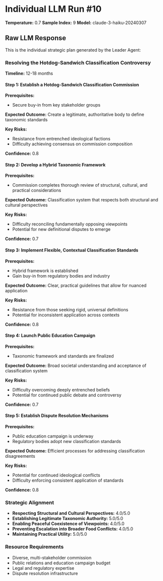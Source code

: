 # Individual LLM Run #10

**Temperature:** 0.7
**Sample Index:** 9
**Model:** claude-3-haiku-20240307

## Raw LLM Response

This is the individual strategic plan generated by the Leader Agent:

### Resolving the Hotdog-Sandwich Classification Controversy

**Timeline:** 12-18 months

#### Step 1: Establish a Hotdog-Sandwich Classification Commission

**Prerequisites:**
- Secure buy-in from key stakeholder groups

**Expected Outcome:** Create a legitimate, authoritative body to define taxonomic standards

**Key Risks:**
- Resistance from entrenched ideological factions
- Difficulty achieving consensus on commission composition

**Confidence:** 0.8

#### Step 2: Develop a Hybrid Taxonomic Framework

**Prerequisites:**
- Commission completes thorough review of structural, cultural, and practical considerations

**Expected Outcome:** Classification system that respects both structural and cultural perspectives

**Key Risks:**
- Difficulty reconciling fundamentally opposing viewpoints
- Potential for new definitional disputes to emerge

**Confidence:** 0.7

#### Step 3: Implement Flexible, Contextual Classification Standards

**Prerequisites:**
- Hybrid framework is established
- Gain buy-in from regulatory bodies and industry

**Expected Outcome:** Clear, practical guidelines that allow for nuanced application

**Key Risks:**
- Resistance from those seeking rigid, universal definitions
- Potential for inconsistent application across contexts

**Confidence:** 0.8

#### Step 4: Launch Public Education Campaign

**Prerequisites:**
- Taxonomic framework and standards are finalized

**Expected Outcome:** Broad societal understanding and acceptance of classification system

**Key Risks:**
- Difficulty overcoming deeply entrenched beliefs
- Potential for continued public debate and controversy

**Confidence:** 0.7

#### Step 5: Establish Dispute Resolution Mechanisms

**Prerequisites:**
- Public education campaign is underway
- Regulatory bodies adopt new classification standards

**Expected Outcome:** Efficient processes for addressing classification disagreements

**Key Risks:**
- Potential for continued ideological conflicts
- Difficulty enforcing consistent application of standards

**Confidence:** 0.8

### Strategic Alignment

- **Respecting Structural and Cultural Perspectives:** 4.0/5.0
- **Establishing Legitimate Taxonomic Authority:** 5.0/5.0
- **Enabling Peaceful Coexistence of Viewpoints:** 4.0/5.0
- **Preventing Escalation into Broader Food Conflicts:** 4.0/5.0
- **Maintaining Practical Utility:** 5.0/5.0

### Resource Requirements

- Diverse, multi-stakeholder commission
- Public relations and education campaign budget
- Legal and regulatory expertise
- Dispute resolution infrastructure
